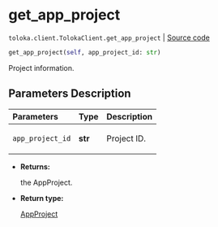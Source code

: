 # get_app_project
`toloka.client.TolokaClient.get_app_project` | [Source code](https://github.com/Toloka/toloka-kit/blob/v0.1.24/src/client.py#L44)

```python
get_app_project(self, app_project_id: str)
```

Project information.

## Parameters Description

| Parameters | Type | Description |
| :----------| :----| :-----------|
`app_project_id`|**str**|<p>Project ID.</p>

* **Returns:**

  the AppProject.

* **Return type:**

  [AppProject](toloka.client.app.AppProject.md)
